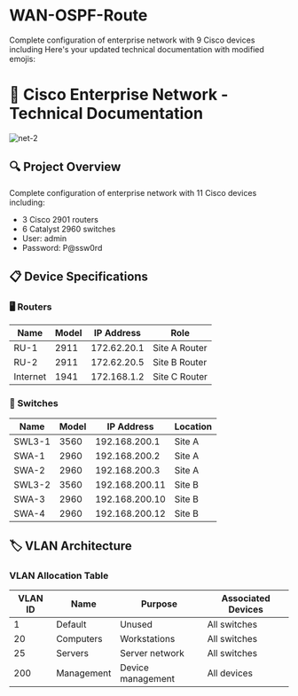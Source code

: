 # WAN-OSPF-Route
Complete configuration of enterprise network with 9 Cisco devices including
Here's your updated technical documentation with modified emojis:

# 🔌 Cisco Enterprise Network - Technical Documentation

![net-2](https://github.com/user-attachments/assets/fcb3fb30-aea0-4848-a31b-803054c62d54)


## 🔍 Project Overview
Complete configuration of enterprise network with 11 Cisco devices including:
- 3 Cisco 2901 routers
- 6 Catalyst 2960 switches
- User: admin
- Password: P@ssw0rd

## 📋 Device Specifications

### 🖥️ Routers
| Name | Model | IP Address | Role |
|------|-------|------------|------|
| RU-1 | 2911 | 172.62.20.1 | Site A Router |
| RU-2 | 2911 | 172.62.20.5 | Site B Router |
| Internet | 1941 | 172.168.1.2 | Site C Router |

### 🔄 Switches
| Name | Model | IP Address | Location |
|------|-------|------------|----------|
| SWL3-1 | 3560 | 192.168.200.1 | Site A | 
| SWA-1 | 2960 | 192.168.200.2 | Site A |
| SWA-2 | 2960 | 192.168.200.3 | Site A |
| SWL3-2| 3560 | 192.168.200.11 | Site B |
| SWA-3 | 2960 | 192.168.200.10 | Site B |
| SWA-4 | 2960 | 192.168.200.12 | Site B |

## 🏷️ VLAN Architecture 
### VLAN Allocation Table
| VLAN ID | Name | Purpose | Associated Devices |
|---------|------|---------|--------------------|
| 1 | Default | Unused | All switches |
| 20 | Computers | Workstations | All switches |
| 25 | Servers | Server network | All switches |
| 200 | Management | Device management | All devices |

